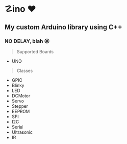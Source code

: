 # ☡ino ❤︎
## My custom Arduino library using C++
### NO DELAY, blah 😝

> Supported Boards

+ UNO

> Classes

+ GPIO
+ Blinky
+ LED
+ DCMotor
+ Servo
+ Stepper
+ EEPROM
+ SPI
+ I2C
+ Serial
+ Ultrasonic
+ IR
